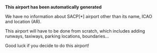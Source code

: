 **This airport has been automatically generated**

We have no information about SACP[*] airport other than its name, ICAO and location (AR).

This airport will have to be done from scratch, which includes adding runways, taxiways, parking locations, boundaries...

Good luck if you decide to do this airport!